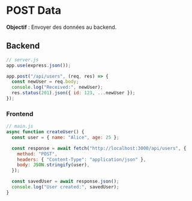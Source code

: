 # **POST Data**

**Objectif** : Envoyer des données au backend.

## **Backend**

```javascript
// server.js
app.use(express.json());

app.post("/api/users", (req, res) => {
  const newUser = req.body;
  console.log("Received:", newUser);
  res.status(201).json({ id: 123, ...newUser });
});
```

### **Frontend**

```javascript
// main.js
async function createUser() {
  const user = { name: "Alice", age: 25 };

  const response = await fetch("http://localhost:3000/api/users", {
    method: "POST",
    headers: { "Content-Type": "application/json" },
    body: JSON.stringify(user),
  });

  const savedUser = await response.json();
  console.log("User created:", savedUser);
}
```
